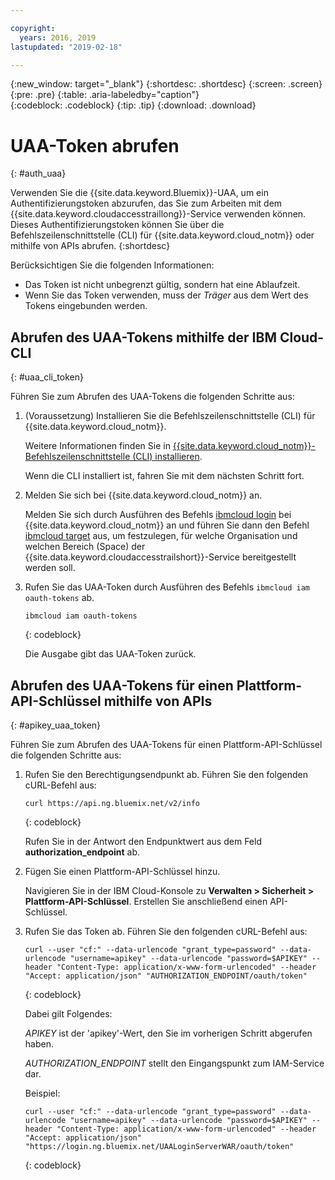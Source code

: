 ```yaml
---

copyright:
  years: 2016, 2019
lastupdated: "2019-02-18"

---
```


{:new_window: target="_blank"}
{:shortdesc: .shortdesc}
{:screen: .screen}
{:pre: .pre}
{:table: .aria-labeledby="caption"}    
{:codeblock: .codeblock}
{:tip: .tip}
{:download: .download}


# UAA-Token abrufen
{: #auth_uaa}

Verwenden Sie die {{site.data.keyword.Bluemix}}-UAA, um ein Authentifizierungstoken abzurufen, das Sie zum Arbeiten mit dem {{site.data.keyword.cloudaccesstraillong}}-Service verwenden können. Dieses Authentifizierungstoken können Sie über die Befehlszeilenschnittstelle (CLI) für {{site.data.keyword.cloud_notm}} oder mithilfe von APIs abrufen.
{:shortdesc}

Berücksichtigen Sie die folgenden Informationen:

* Das Token ist nicht unbegrenzt gültig, sondern hat eine Ablaufzeit. 
* Wenn Sie das Token verwenden, muss der *Träger* aus dem Wert des Tokens eingebunden werden.
		
## Abrufen des UAA-Tokens mithilfe der IBM Cloud-CLI
{: #uaa_cli_token}

Führen Sie zum Abrufen des UAA-Tokens die folgenden Schritte aus:

1. (Voraussetzung) Installieren Sie die Befehlszeilenschnittstelle (CLI) für {{site.data.keyword.cloud_notm}}.

   Weitere Informationen finden Sie in [{{site.data.keyword.cloud_notm}}-Befehlszeilenschnittstelle (CLI) installieren](/docs/cli?topic=cloud-cli-ibmcloud-cli#ibmcloud-cli). 
   
   Wenn die CLI installiert ist, fahren Sie mit dem nächsten Schritt fort.
    
2. Melden Sie sich bei {{site.data.keyword.cloud_notm}} an. 

    Melden Sie sich durch Ausführen des Befehls [ibmcloud login](/docs/cli/reference/ibmcloud/bx_cli.html#ibmcloud_login) bei {{site.data.keyword.cloud_notm}} an und führen Sie dann den Befehl [ibmcloud target](/docs/cli/reference/ibmcloud/bx_cli.html#ibmcloud_target) aus, um festzulegen, für welche Organisation und welchen Bereich (Space) der {{site.data.keyword.cloudaccesstrailshort}}-Service bereitgestellt werden soll.
	
3. Rufen Sie das UAA-Token durch Ausführen des Befehls `ibmcloud iam oauth-tokens` ab.

    ```
	ibmcloud iam oauth-tokens
	```
	{: codeblock}
	
	Die Ausgabe gibt das UAA-Token zurück.


	


## Abrufen des UAA-Tokens für einen Plattform-API-Schlüssel mithilfe von APIs
{: #apikey_uaa_token}

Führen Sie zum Abrufen des UAA-Tokens für einen Plattform-API-Schlüssel die folgenden Schritte aus:

1. Rufen Sie den Berechtigungsendpunkt ab. Führen Sie den folgenden cURL-Befehl aus:

    ```
    curl https://api.ng.bluemix.net/v2/info
    ```
    {: codeblock}

    Rufen Sie in der Antwort den Endpunktwert aus dem Feld **authorization_endpoint** ab.

2. Fügen Sie einen Plattform-API-Schlüssel hinzu.

    Navigieren Sie in der IBM Cloud-Konsole zu **Verwalten > Sicherheit > Plattform-API-Schlüssel**.
    Erstellen Sie anschließend einen API-Schlüssel.

3. Rufen Sie das Token ab. Führen Sie den folgenden cURL-Befehl aus:

    ```
    curl --user "cf:" --data-urlencode "grant_type=password" --data-urlencode "username=apikey" --data-urlencode "password=$APIKEY" --header "Content-Type: application/x-www-form-urlencoded" --header "Accept: application/json" "AUTHORIZATION_ENDPOINT/oauth/token"
    ```
    {: codeblock}

    Dabei gilt Folgendes: 
    
    *APIKEY* ist der 'apikey'-Wert, den Sie im vorherigen Schritt abgerufen haben.
    
    *AUTHORIZATION_ENDPOINT* stellt den Eingangspunkt zum IAM-Service dar.

    Beispiel:

    ```
    curl --user "cf:" --data-urlencode "grant_type=password" --data-urlencode "username=apikey" --data-urlencode "password=$APIKEY" --header "Content-Type: application/x-www-form-urlencoded" --header "Accept: application/json" "https://login.ng.bluemix.net/UAALoginServerWAR/oauth/token"
    ```
    {: codeblock}


